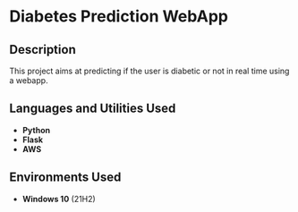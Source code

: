 <h1>Diabetes Prediction WebApp</h1>

<h2>Description</h2>
This project aims at predicting if the user is diabetic or not in real time using a webapp.
<br />


<h2>Languages and Utilities Used</h2>

- <b>Python</b> 
- <b>Flask</b>
- <b>AWS</b>

<h2>Environments Used </h2>

- <b>Windows 10</b> (21H2)
